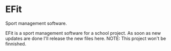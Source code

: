 # EFit
Sport management software.

EFit is a sport management software for a school project. As soon as new updates are done I'll release the new files here.
NOTE: This project won't be finnished.
